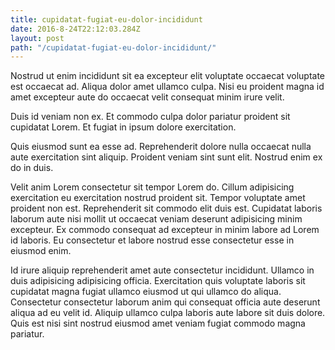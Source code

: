 ```yaml
---
title: cupidatat-fugiat-eu-dolor-incididunt
date: 2016-8-24T22:12:03.284Z
layout: post
path: "/cupidatat-fugiat-eu-dolor-incididunt/"
---
```


Nostrud ut enim incididunt sit ea excepteur elit voluptate occaecat voluptate est occaecat ad. Aliqua dolor amet ullamco culpa. Nisi eu proident magna id amet excepteur aute do occaecat velit consequat minim irure velit.

Duis id veniam non ex. Et commodo culpa dolor pariatur proident sit cupidatat Lorem. Et fugiat in ipsum dolore exercitation.

Quis eiusmod sunt ea esse ad. Reprehenderit dolore nulla occaecat nulla aute exercitation sint aliquip. Proident veniam sint sunt elit. Nostrud enim ex do in duis.

Velit anim Lorem consectetur sit tempor Lorem do. Cillum adipisicing exercitation eu exercitation nostrud proident sit. Tempor voluptate amet proident non est. Reprehenderit sit commodo elit duis est. Cupidatat laboris laborum aute nisi mollit ut occaecat veniam deserunt adipisicing minim excepteur. Ex commodo consequat ad excepteur in minim labore ad Lorem id laboris. Eu consectetur et labore nostrud esse consectetur esse in eiusmod enim.

Id irure aliquip reprehenderit amet aute consectetur incididunt. Ullamco in duis adipisicing adipisicing officia. Exercitation quis voluptate laboris sit cupidatat magna fugiat ullamco eiusmod ut qui ullamco do aliqua. Consectetur consectetur laborum anim qui consequat officia aute deserunt aliqua ad eu velit id. Aliquip ullamco culpa laboris aute labore sit duis dolore. Quis est nisi sint nostrud eiusmod amet veniam fugiat commodo magna pariatur.
